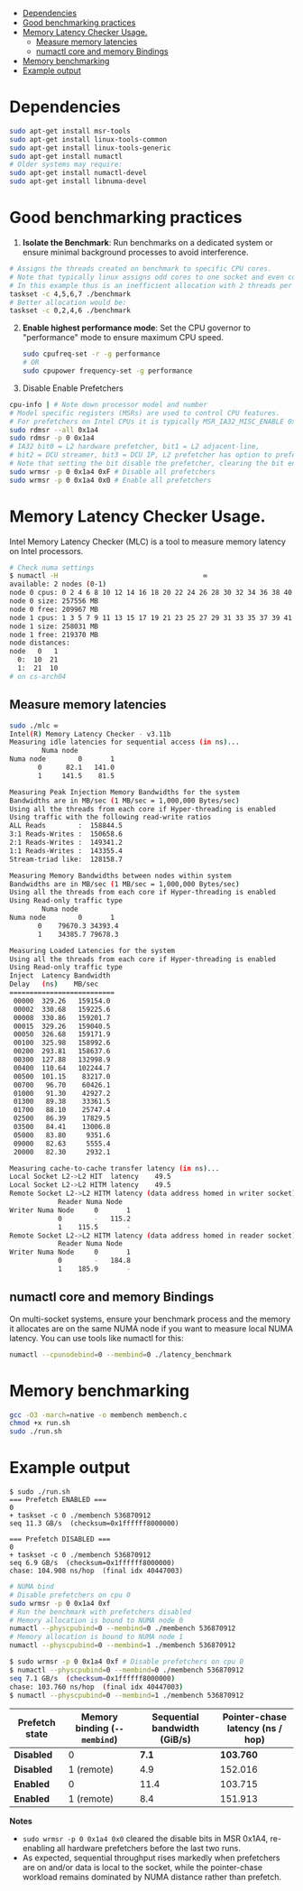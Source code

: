 - [Dependencies](#dependencies)
- [Good benchmarking practices](#good-benchmarking-practices)
- [Memory Latency Checker Usage.](#memory-latency-checker-usage)
  - [Measure memory latencies](#measure-memory-latencies)
  - [numactl core and memory Bindings](#numactl-core-and-memory-bindings)
- [Memory benchmarking](#memory-benchmarking)
- [Example output](#example-output)

# Dependencies
```bash
sudo apt-get install msr-tools
sudo apt-get install linux-tools-common
sudo apt-get install linux-tools-generic
sudo apt-get install numactl
# Older systems may require:
sudo apt-get install numactl-devel
sudo apt-get install libnuma-devel
```


# Good benchmarking practices

1. **Isolate the Benchmark**: Run benchmarks on a dedicated system or ensure minimal background processes to avoid interference.

```bash
# Assigns the threads created on benchmark to specific CPU cores.
# Note that typically linux assigns odd cores to one socket and even cores to another.
# In this example thus is an inefficient allocation with 2 threads per socket and threads spread out.
taskset -c 4,5,6,7 ./benchmark
# Better allocation would be:
taskset -c 0,2,4,6 ./benchmark
```



2. **Enable highest performance mode**: Set the CPU governor to "performance" mode to ensure maximum CPU speed.
   ```bash
   sudo cpufreq-set -r -g performance
   # OR 
   sudo cpupower frequency-set -g performance
   ```
3. Disable Enable Prefetchers
```bash
cpu-info | # Note down processor model and number
# Model specific registers (MSRs) are used to control CPU features.
# For prefetchers on Intel CPUs it is typically MSR_IA32_MISC_ENABLE 0x1a4
sudo rdmsr --all 0x1a4
sudo rdmsr -p 0 0x1a4
# IA32 bit0 = L2 hardware prefetcher, bit1 = L2 adjacent-line,
# bit2 = DCU streamer, bit3 = DCU IP, L2 prefetcher has option to prefetch into L2 or L3. Disabling it will disable both options
# Note that setting the bit disable the prefetcher, clearing the bit enables it.
sudo wrmsr -p 0 0x1a4 0xF # Disable all prefetchers
sudo wrmsr -p 0 0x1a4 0x0 # Enable all prefetchers
```


# Memory Latency Checker Usage.
Intel Memory Latency Checker (MLC) is a tool to measure memory latency on Intel processors. 
```bash
# Check numa settings
$ numactl -H                                    ∞
available: 2 nodes (0-1)
node 0 cpus: 0 2 4 6 8 10 12 14 16 18 20 22 24 26 28 30 32 34 36 38 40 42 44 46 48 50 52 54 56 58 60 62 64 66 68 70 72 74 76 78 80 82 84 86 88 90 92 94
node 0 size: 257556 MB
node 0 free: 209967 MB
node 1 cpus: 1 3 5 7 9 11 13 15 17 19 21 23 25 27 29 31 33 35 37 39 41 43 45 47 49 51 53 55 57 59 61 63 65 67 69 71 73 75 77 79 81 83 85 87 89 91 93 95
node 1 size: 258031 MB
node 1 free: 219370 MB
node distances:
node   0   1
  0:  10  21
  1:  21  10
# on cs-arch04
```

## Measure memory latencies
```bash
sudo ./mlc ∞
Intel(R) Memory Latency Checker - v3.11b
Measuring idle latencies for sequential access (in ns)...
		Numa node
Numa node	     0	     1
       0	  82.1	 141.0
       1	 141.5	  81.5

Measuring Peak Injection Memory Bandwidths for the system
Bandwidths are in MB/sec (1 MB/sec = 1,000,000 Bytes/sec)
Using all the threads from each core if Hyper-threading is enabled
Using traffic with the following read-write ratios
ALL Reads        :	158844.5
3:1 Reads-Writes :	150658.6
2:1 Reads-Writes :	149341.2
1:1 Reads-Writes :	143355.4
Stream-triad like:	128158.7

Measuring Memory Bandwidths between nodes within system
Bandwidths are in MB/sec (1 MB/sec = 1,000,000 Bytes/sec)
Using all the threads from each core if Hyper-threading is enabled
Using Read-only traffic type
		Numa node
Numa node	     0	     1
       0	79670.3	34393.4
       1	34385.7	79678.3

Measuring Loaded Latencies for the system
Using all the threads from each core if Hyper-threading is enabled
Using Read-only traffic type
Inject	Latency	Bandwidth
Delay	(ns)	MB/sec
==========================
 00000	329.26	 159154.0
 00002	330.68	 159225.6
 00008	330.86	 159201.7
 00015	329.26	 159040.5
 00050	326.68	 159171.9
 00100	325.98	 158992.6
 00200	293.81	 158637.6
 00300	127.88	 132998.9
 00400	110.64	 102244.7
 00500	101.15	  83217.0
 00700	 96.70	  60426.1
 01000	 91.30	  42927.2
 01300	 89.38	  33361.5
 01700	 88.10	  25747.4
 02500	 86.39	  17829.5
 03500	 84.41	  13006.8
 05000	 83.80	   9351.6
 09000	 82.63	   5555.4
 20000	 82.30	   2932.1

Measuring cache-to-cache transfer latency (in ns)...
Local Socket L2->L2 HIT  latency	49.5
Local Socket L2->L2 HITM latency	49.5
Remote Socket L2->L2 HITM latency (data address homed in writer socket)
			Reader Numa Node
Writer Numa Node     0	     1
            0	     -	 115.2
            1	 115.5	     -
Remote Socket L2->L2 HITM latency (data address homed in reader socket)
			Reader Numa Node
Writer Numa Node     0	     1
            0	     -	 184.8
            1	 185.9	     -
```

## numactl core and memory Bindings

On multi-socket systems, ensure your benchmark process and the memory it allocates are on the same NUMA node if you want to measure local NUMA latency. You can use tools like numactl for this:

```bash
numactl --cpunodebind=0 --membind=0 ./latency_benchmark
```

# Memory benchmarking
```bash
gcc -O3 -march=native -o membench membench.c
chmod +x run.sh
sudo ./run.sh
```
# Example output

```
$ sudo ./run.sh
=== Prefetch ENABLED ===
0
+ taskset -c 0 ./membench 536870912
seq 11.3 GB/s  (checksum=0x1ffffff8000000)

=== Prefetch DISABLED ===
0
+ taskset -c 0 ./membench 536870912
seq 6.9 GB/s  (checksum=0x1ffffff8000000)
chase: 104.908 ns/hop  (final idx 40447003)
```

```bash
# NUMA bind
# Disable prefetchers on cpu 0
sudo wrmsr -p 0 0x1a4 0xf
# Run the benchmark with prefetchers disabled
# Memory allocation is bound to NUMA node 0
numactl --physcpubind=0 --membind=0 ./membench 536870912
# Memory allocation is bound to NUMA node 1
numactl --physcpubind=0 --membind=1 ./membench 536870912

$ sudo wrmsr -p 0 0x1a4 0xf # Disable prefetchers on cpu 0
$ numactl --physcpubind=0 --membind=0 ./membench 536870912
seq 7.1 GB/s  (checksum=0x1ffffff8000000)
chase: 103.760 ns/hop  (final idx 40447003)
$ numactl --physcpubind=0 --membind=1 ./membench 536870912

```


| Prefetch state | Memory binding (`--membind`) | Sequential bandwidth (GiB/s) | Pointer-chase latency (ns / hop) |
| -------------- | ---------------------------- | ---------------------------- | -------------------------------- |
| **Disabled**   | 0                            | **7.1**                      | **103.760**                      |
| **Disabled**   | 1 (remote)                   | 4.9                          | 152.016                          |
| **Enabled**    | 0                            | 11.4                         | 103.715                          |
| **Enabled**    | 1 (remote)                   | 8.4                          | 151.913                          |

**Notes**

* `sudo wrmsr -p 0 0x1a4 0x0` cleared the disable bits in MSR 0x1A4, re-enabling all hardware prefetchers before the last two runs.
* As expected, sequential throughput rises markedly when prefetchers are on and/or data is local to the socket, while the pointer-chase workload remains dominated by NUMA distance rather than prefetch.

